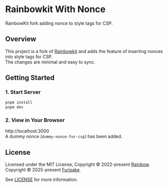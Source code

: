 # Rainbowkit With Nonce
RainbowKit fork adding nonce to style tags for CSP.

## Overview

This project is a fork of [Rainbowkit](https://github.com/rainbow-me/rainbow) and adds the feature of inserting nonces into style tags for CSP.  
The changes are minimal and easy to sync.

## Getting Started

### 1. Start Server
```bash
pnpm install
pnpm dev
```

### 2. View in Your Browser
http://localhost:3000  
A dummy nonce (`dummy-nonce-for-csp`) has been added.

## License

Licensed under the MIT License, 
Copyright © 2022-present [Rainbow](https://rainbow.me).
Copyright © 2025-present [Furisake](https://github.com/furisake).

See [LICENSE](/LICENSE) for more information.
